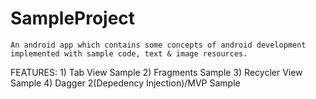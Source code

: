 # SampleProject 
    An android app which contains some concepts of android development implemented with sample code, text & image resources. 
    
FEATURES:
    1) Tab View Sample
    2) Fragments Sample
    3) Recycler View Sample
    4) Dagger 2(Depedency Injection)/MVP Sample
